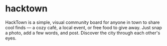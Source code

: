 # hacktown
HackTown is a simple, visual community board for anyone in town to share cool finds — a cozy café, a local event, or free food to give away. Just snap a photo, add a few words, and post. Discover the city through each other's eyes.
